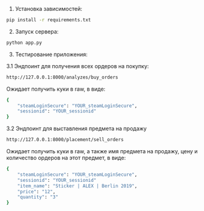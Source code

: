 1. Установка зависимостей:
```zsh
pip install -r requirements.txt
```
2. Запуск сервера:
```zsh
python app.py
```
3. Тестирование приложения:

3.1 Эндпоинт для получения всех ордеров на покупку:
```zsh
http://127.0.0.1:8000/analyzes/buy_orders
```
Ожидает получить куки в raw, в виде:
```zsh
{
    "steamLoginSecure": "YOUR_steamLoginSecure",
    "sessionid": "YOUR_sessionid"
}
```

3.2 Эндпоинт для выставления предмета на продажу
```zsh
http://127.0.0.1:8000/placement/sell_orders
```
Ожидает получить куки в raw, а также имя предмета на продажу, цену и количество ордеров на этот предмет, в виде:
```zsh
{
    "steamLoginSecure": "YOUR_steamLoginSecure",
    "sessionid": "YOUR_sessionid"
    "item_name": "Sticker | ALEX | Berlin 2019",
    "price": "12",
    "quantity": "3"
}
```
